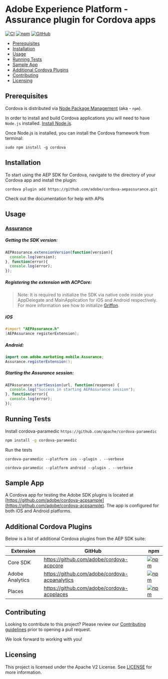 # Adobe Experience Platform - Assurance plugin for Cordova apps
[![CI](https://github.com/adobe/cordova-aepassurance/workflows/CI/badge.svg)](https://github.com/adobe/cordova-aepassurance/actions)
[![npm](https://img.shields.io/npm/v/@adobe/cordova-aepassurance)](https://www.npmjs.com/package/@adobe/cordova-aepassurance)
[![GitHub](https://img.shields.io/github/license/adobe/cordova-aepassurance)](https://github.com/adobe/cordova-aepassurance/blob/main/LICENSE)

- [Prerequisites](#prerequisites)
- [Installation](#installation)
- [Usage](#usage)
- [Running Tests](#running-tests)
- [Sample App](#sample-app)
- [Additional Cordova Plugins](#additional-cordova-plugins)
- [Contributing](#contributing)
- [Licensing](#licensing)

## Prerequisites

Cordova is distributed via [Node Package Management](https://www.npmjs.com/) (aka - `npm`).  

In order to install and build Cordova applications you will need to have `Node.js` installed. [Install Node.js](https://nodejs.org/en/).  

Once Node.js is installed, you can install the Cordova framework from terminal:  

```  
sudo npm install -g cordova  
```  
## Installation

To start using the AEP SDK for Cordova, navigate to the directory of your Cordova app and install the plugin:
```
cordova plugin add https://github.com/adobe/cordova-aepassurance.git
```
Check out the documentation for help with APIs

## Usage
### [Assurance](https://aep-sdks.gitbook.io/docs/using-mobile-extensions/adobe-experience-platform-assurance)

##### Getting the SDK version:
```js
AEPAssurance.extensionVersion(function(version){  
  console.log(version);
}, function(error){  
  console.log(error);  
});
```
##### Registering the extension with ACPCore:

> Note: It is required to initialize the SDK via native code inside your AppDelegate and MainApplication for iOS and Android respectively. For more information see how to initialize [Griffon](https://aep-sdks.gitbook.io/docs/beta/project-griffon/set-up-project-griffon#add-project-griffon-extension-to-your-app).
#####  **iOS**
```objective-c
#import "AEPAssurance.h"  
[AEPAssurance registerExtension];
```
#####  **Android:**
```java
import com.adobe.marketing.mobile.Assurance;
Assurance.registerExtension();
```
##### Starting the Assurance session:
```js
AEPAssurance.startSession(url, function(response) {  
  console.log("Success in starting AEPAssurance session");  
}, function(error){  
  console.log(error);  
});
```

## Running Tests
Install cordova-paramedic `https://github.com/apache/cordova-paramedic`
```bash
npm install -g cordova-paramedic
```
Run the tests
```
cordova-paramedic --platform ios --plugin . --verbose
```
```
cordova-paramedic --platform android --plugin . --verbose
```

## Sample App

A Cordova app for testing the Adobe SDK plugins is located at [https://github.com/adobe/cordova-acpsample](https://github.com/adobe/cordova-acpsample). The app is configured for both iOS and Android platforms.  

## Additional Cordova Plugins

Below is a list of additional Cordova plugins from the AEP SDK suite:

| Extension | GitHub | npm |
|-----------|--------|-----|
| Core SDK | https://github.com/adobe/cordova-acpcore | [![npm](https://img.shields.io/npm/v/@adobe/cordova-acpcore)](https://www.npmjs.com/package/@adobe/cordova-acpcore)
| Adobe Analytics | https://github.com/adobe/cordova-acpanalytics | [![npm](https://img.shields.io/npm/v/@adobe/cordova-acpanalytics)](https://www.npmjs.com/package/@adobe/cordova-acpanalytics)
| Places | https://github.com/adobe/cordova-acpplaces | [![npm](https://img.shields.io/npm/v/@adobe/cordova-acpplaces)](https://www.npmjs.com/package/@adobe/cordova-acpplaces)

## Contributing

Looking to contribute to this project? Please review our [Contributing guidelines](.github/CONTRIBUTING.md) prior to opening a pull request.  

We look forward to working with you!

## Licensing
This project is licensed under the Apache V2 License. See [LICENSE](LICENSE) for more information.
